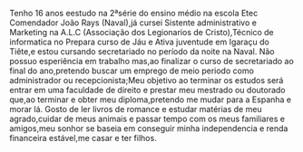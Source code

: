   Tenho 16 anos eestudo na 2ªsérie do ensino médio na escola Etec Comendador João Rays (Naval),já cursei Sistente administrativo e Marketing na A.L.C (Associação dos Legionarios de Cristo),Técnico de informatica no Prepara curso de Jáu e Ativa juventude em Igaraçu do Tiête,e estou cursando secretariado no período da noite na Naval.
  Não possuo esperiência em trabalho mas,ao finalizar o curso de secretariado ao final do ano,pretendo buscar um emprego de meio periodo como administrador ou recepcionista;Meu objetivo ao terminar os estudos
será entrar em uma faculdade de direito e prestar meu mestrado ou doutorado que,ao terminar e obter meu diploma,pretendo me mudar para a Espanha e morar lá.
  Gosto de ler livros de romance e estudar matérias de meu agrado,cuidar de meus animais e passar tempo com os meus familiares e amigos,meu sonhor se baseia em conseguir minha independencia e renda financeira estável,me casar e ter filhos.
